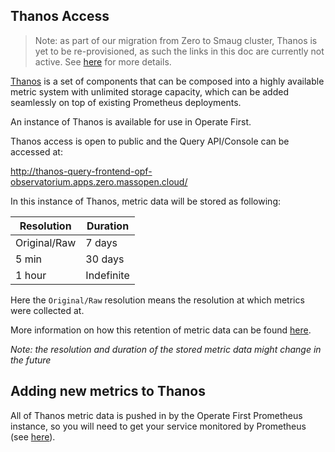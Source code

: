 ## Thanos Access

> Note: as part of our migration from Zero to Smaug cluster, Thanos is yet to be re-provisioned, as such the links in this doc are currently not active. See [here](https://github.com/operate-first/SRE/issues/382) for more details.

[Thanos](https://github.com/thanos-io/thanos) is a set of components that can be composed into a highly available metric system with unlimited storage capacity, which can be added seamlessly on top of existing Prometheus deployments.

An instance of Thanos is available for use in Operate First.

Thanos access is open to public and the Query API/Console can be accessed at:

http://thanos-query-frontend-opf-observatorium.apps.zero.massopen.cloud/


In this instance of Thanos, metric data will be stored as following:

| Resolution  | Duration    |
| ----------- | ----------- |
| Original/Raw| 7 days      |
| 5 min       | 30 days     |
| 1 hour      | Indefinite  |

Here the `Original/Raw` resolution means the resolution at which metrics were collected at.

More information on how this retention of metric data can be found [here](https://github.com/thanos-io/thanos/blob/main/docs/components/compact.md#enforcing-retention-of-data).

*Note: the resolution and duration of the stored metric data might change in the future*

## Adding new metrics to Thanos
All of Thanos metric data is pushed in by the Operate First Prometheus instance, so you will need to get your service monitored by Prometheus (see [here](../../odh/prometheus/add_service_monitoring.md)).
